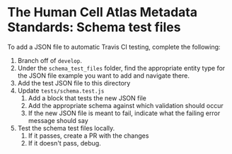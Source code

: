 # The Human Cell Atlas Metadata Standards: Schema test files

To add a JSON file to automatic Travis CI testing, complete the following:

1. Branch off of `develop`.
1. Under the `schema_test_files` folder, find the appropriate entity type for the JSON file example you want to add and navigate there.
1. Add the test JSON file to this directory
1. Update `tests/schema.test.js`
   1. Add a block that tests the new JSON file
   1. Add the appropriate schema against which validation should occur
   1. If the new JSON file is meant to fail, indicate what the failing error message should say
1. Test the schema test files locally.
    1. If it passes, create a PR with the changes
    1. If it doesn't pass, debug.
